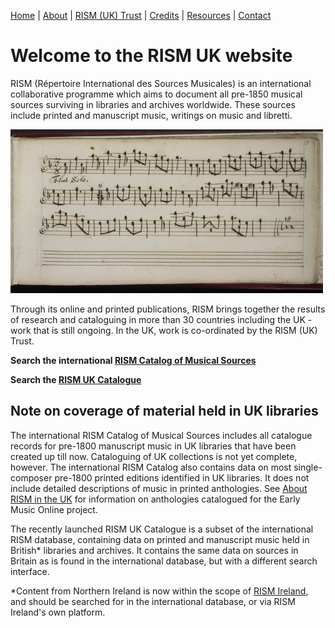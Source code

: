 [Home](/) | [About](/about) | [RISM (UK) Trust](/rism_uk_trust) | [Credits](/acknowledgements) | [Resources](related_resources) | [Contact](/contact)  
  
# Welcome to the RISM UK website  

RISM (Répertoire International des Sources Musicales) is an international collaborative programme which aims to document all pre-1850 musical sources surviving in libraries and archives worldwide. These sources include printed and manuscript music, writings on music and libretti. 

![Tune from Thomas Britton's music book, 1697 (British Library Add MS 22098)](/BL_Add_MS_22098_small.jpg "Tune from Thomas Britton's music book, 1697 (British Library Add MS 22098)")  

Through its online and printed publications, RISM brings together the results of research and cataloguing in more than 30 countries including the UK - work that is still ongoing.  In the UK, work is co-ordinated by the RISM (UK) Trust.  

**Search the international [RISM Catalog of Musical Sources](https://rism.info/)**  

**Search the [RISM UK Catalogue](http://uk.rism-ch.org/catalog)**  

## Note on coverage of material held in UK libraries  

The international RISM Catalog of Musical Sources includes all catalogue records for pre-1800 manuscript music in UK libraries that have been created up till now. Cataloguing of UK collections is not yet complete, however. The international RISM Catalog also contains data on most single-composer pre-1800 printed editions identified in UK libraries. It does not include detailed descriptions of music in printed anthologies. See [About RISM in the UK](/about) for information on anthologies catalogued for the Early Music Online project.  

The recently launched RISM UK Catalogue is a subset of the international RISM database, containing data on printed and manuscript music held in British* libraries and archives. It contains the same data on sources in Britain as is found in the international database, but with a different search interface.

*Content from Northern Ireland is now within the scope of [RISM Ireland](http://www.rism-ie.org/), and should be searched for in the international database, or via RISM Ireland's own platform.  
